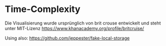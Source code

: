 # Time-Complexity

Die Visualisierung wurde ursprünglich von brit crouse entwickelt und steht unter MIT-Lizenz
https://www.khanacademy.org/profile/britcruise/

Using also: https://github.com/jeppester/fake-local-storage

